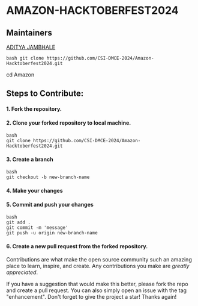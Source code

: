 # AMAZON-HACKTOBERFEST2024

## Maintainers

[ADITYA JAMBHALE](https://github.com/Aditya-jambhale)

```
bash git clone https://github.com/CSI-DMCE-2024/Amazon-Hacktoberfest2024.git
```
cd Amazon 


## Steps to Contribute:

#### 1. Fork the repository.

#### 2. Clone your forked repository to local machine.
```
bash
git clone https://github.com/CSI-DMCE-2024/Amazon-Hacktoberfest2024.git
```

#### 3. Create a branch
```
bash
git checkout -b new-branch-name
```

#### 4. Make your changes

#### 5. Commit and push your changes
```
bash
git add .
git commit -m 'message'
git push -u origin new-branch-name
```

#### 6. Create a new pull request from the forked repository.

Contributions are what make the open source community such an amazing place to learn, inspire, and create. Any contributions you make are *greatly appreciated*.

If you have a suggestion that would make this better, please fork the repo and create a pull request. You can also simply open an issue with the tag "enhancement".
Don't forget to give the project a star! Thanks again!
    
